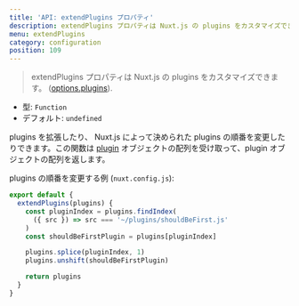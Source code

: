 ```yaml
---
title: 'API: extendPlugins プロパティ'
description: extendPlugins プロパティは Nuxt.js の plugins をカスタマイズできます。
menu: extendPlugins
category: configuration
position: 109
---
```


> extendPlugins プロパティは Nuxt.js の plugins をカスタマイズできます。 ([options.plugins](/api/configuration-plugins)).

- 型: `Function`
- デフォルト: `undefined`

plugins を拡張したり、 Nuxt.js によって決められた plugins の順番を変更したりできます。この関数は [plugin](/api/configuration-plugins) オブジェクトの配列を受け取って、plugin オブジェクトの配列を返します。

plugins の順番を変更する例 (`nuxt.config.js`):

```js
export default {
  extendPlugins(plugins) {
    const pluginIndex = plugins.findIndex(
      ({ src }) => src === '~/plugins/shouldBeFirst.js'
    )
    const shouldBeFirstPlugin = plugins[pluginIndex]

    plugins.splice(pluginIndex, 1)
    plugins.unshift(shouldBeFirstPlugin)

    return plugins
  }
}
```
